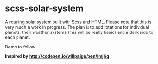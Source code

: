 # scss-solar-system

A rotating solar system built with Scss and HTML. Please note that this is very much a work in progress. The plan is to add rotations for individual planets, their weather systems (this will be really basic) and a dark side to each planet. 

Demo to follow.


**Inspired by http://codepen.io/willpaige/pen/ImjGq**

